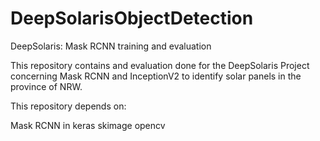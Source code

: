 # DeepSolarisObjectDetection
DeepSolaris: Mask RCNN training and evaluation

This repository contains and evaluation done for the DeepSolaris Project concerning Mask RCNN and InceptionV2
to identify solar panels in the province of NRW.

This repository depends on:

Mask RCNN in keras
skimage
opencv
